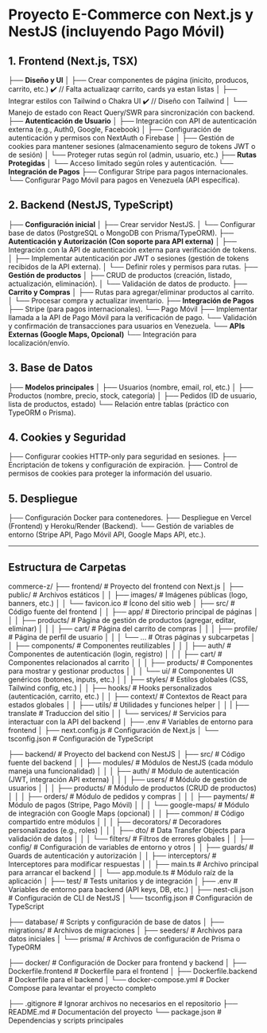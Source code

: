 # Proyecto E-Commerce con Next.js y NestJS (incluyendo Pago Móvil)

## 1. Frontend (Next.js, TSX)
   ├── **Diseño y UI**
   │   ├── Crear componentes de página (inicito, producos, carrito, etc.) ✔️ // Falta actualizaqr carrito, cards ya estan listas
   │   ├── Integrar estilos con Tailwind o Chakra UI ✔️ // Diseño con Tailwind
   │   └── Manejo de estado con React Query/SWR para sincronización con backend.
   ├── **Autenticación de Usuario**
   │   ├── Integración con API de autenticación externa (e.g., Auth0, Google, Facebook)
   │   ├── Configuración de autenticación y permisos con NextAuth o Firebase
   │   ├── Gestión de cookies para mantener sesiones (almacenamiento seguro de tokens JWT o de sesión)
   │   └── Proteger rutas según rol (admin, usuario, etc.)
   ├── **Rutas Protegidas**
   │   └── Acceso limitado según roles y autenticación.
   └── **Integración de Pagos**
       ├── Configurar Stripe para pagos internacionales.
       └── Configurar Pago Móvil para pagos en Venezuela (API específica).

## 2. Backend (NestJS, TypeScript)
   ├── **Configuración inicial**
   │   ├── Crear servidor NestJS.
   │   └── Configurar base de datos (PostgreSQL o MongoDB con Prisma/TypeORM).
   ├── **Autenticación y Autorización (Con soporte para API externa)**
   │   ├── Integración con la API de autenticación externa para verificación de tokens.
   │   ├── Implementar autenticación por JWT o sesiones (gestión de tokens recibidos de la API externa).
   │   └── Definir roles y permisos para rutas.
   ├── **Gestión de productos**
   │   ├── CRUD de productos (creación, listado, actualización, eliminación).
   │   └── Validación de datos de producto.
   ├── **Carrito y Compras**
   │   ├── Rutas para agregar/eliminar productos al carrito.
   │   └── Procesar compra y actualizar inventario.
   ├── **Integración de Pagos**
       ├── Stripe (para pagos internacionales).
       └── Pago Móvil
           ├── Implementar llamada a la API de Pago Móvil para la verificación de pago.
           └── Validación y confirmación de transacciones para usuarios en Venezuela.
   └── **APIs Externas (Google Maps, Opcional)**
       └── Integración para localización/envío.

## 3. Base de Datos
   ├── **Modelos principales**
   │   ├── Usuarios (nombre, email, rol, etc.)
   │   ├── Productos (nombre, precio, stock, categoría)
   │   ├── Pedidos (ID de usuario, lista de productos, estado)
   └── Relación entre tablas (práctico con TypeORM o Prisma).

## 4. Cookies y Seguridad
   ├── Configurar cookies HTTP-only para seguridad en sesiones.
   ├── Encriptación de tokens y configuración de expiración.
   ├── Control de permisos de cookies para proteger la información del usuario.

## 5. Despliegue
   ├── Configuración Docker para contenedores.
   ├── Despliegue en Vercel (Frontend) y Heroku/Render (Backend).
   └── Gestión de variables de entorno (Stripe API, Pago Móvil API, Google Maps API, etc.).


---

## Estructura de Carpetas

commerce-z/
├── frontend/                # Proyecto del frontend con Next.js
│   ├── public/              # Archivos estáticos
│   │   ├── images/          # Imágenes públicas (logo, banners, etc.)
│   │   └── favicon.ico      # Ícono del sitio web
│   ├── src/                 # Código fuente del frontend
│   │   ├── app/             # Directorio principal de páginas
│   │   │   ├── products/    # Página de gestión de productos (agregar, editar, eliminar)
│   │   │   ├── cart/        # Página del carrito de compras
│   │   │   ├── profile/     # Página de perfil de usuario
│   │   │   └── ...          # Otras páginas y subcarpetas
│   │   ├── components/      # Componentes reutilizables
│   │   │   ├── auth/        # Componentes de autenticación (login, registro)
│   │   │   ├── cart/        # Componentes relacionados al carrito
│   │   │   ├── products/    # Componentes para mostrar y gestionar productos
│   │   │   └── ui/          # Componentes UI genéricos (botones, inputs, etc.)
│   │   ├── styles/          # Estilos globales (CSS, Tailwind config, etc.)
│   │   ├── hooks/           # Hooks personalizados (autenticación, carrito, etc.)
│   │   ├── context/         # Contextos de React para estados globales
│   │   ├── utils/           # Utilidades y funciones helper
│   │   |    ├── translate   # Traduccion del sitio
│   │   └── services/        # Servicios para interactuar con la API del backend
│   ├── .env                 # Variables de entorno para frontend
│   ├── next.config.js       # Configuración de Next.js
│   └── tsconfig.json        # Configuración de TypeScript

├── backend/                 # Proyecto del backend con NestJS
│   ├── src/                 # Código fuente del backend
│   │   ├── modules/         # Módulos de NestJS (cada módulo maneja una funcionalidad)
│   │   │   ├── auth/        # Módulo de autenticación (JWT, integración API externa)
│   │   │   ├── users/       # Módulo de gestión de usuarios
│   │   │   ├── products/    # Módulo de productos (CRUD de productos)
│   │   │   ├── orders/      # Módulo de pedidos y compras
│   │   │   ├── payments/    # Módulo de pagos (Stripe, Pago Móvil)
│   │   │   └── google-maps/ # Módulo de integración con Google Maps (opcional)
│   │   ├── common/          # Código compartido entre módulos
│   │   │   ├── decorators/  # Decoradores personalizados (e.g., roles)
│   │   │   ├── dto/         # Data Transfer Objects para validación de datos
│   │   │   └── filters/     # Filtros de errores globales
│   │   ├── config/          # Configuración de variables de entorno y otros
│   │   ├── guards/          # Guards de autenticación y autorización
│   │   ├── interceptors/    # Interceptores para modificar respuestas
│   │   ├── main.ts          # Archivo principal para arrancar el backend
│   │   └── app.module.ts    # Módulo raíz de la aplicación
│   ├── test/                # Tests unitarios y de integración
│   ├── .env                 # Variables de entorno para backend (API keys, DB, etc.)
│   ├── nest-cli.json        # Configuración de CLI de NestJS
│   └── tsconfig.json        # Configuración de TypeScript

├── database/                # Scripts y configuración de base de datos
│   ├── migrations/          # Archivos de migraciones
│   ├── seeders/             # Archivos para datos iniciales
│   └── prisma/              # Archivos de configuración de Prisma o TypeORM

├── docker/                  # Configuración de Docker para frontend y backend
│   ├── Dockerfile.frontend  # Dockerfile para el frontend
│   ├── Dockerfile.backend   # Dockerfile para el backend
│   └── docker-compose.yml   # Docker Compose para levantar el proyecto completo

├── .gitignore               # Ignorar archivos no necesarios en el repositorio
├── README.md                # Documentación del proyecto
└── package.json             # Dependencias y scripts principales